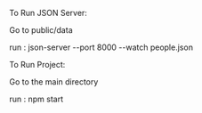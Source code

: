 To Run JSON Server:


Go to public/data

run : json-server --port 8000 --watch people.json



To Run Project:

Go to the main directory

run : npm start
